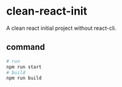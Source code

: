 # clean-react-init

A clean react initial project without react-cli.

## command

```bash
# run
npm run start
# build
npm run build
```
